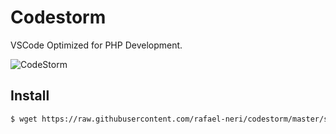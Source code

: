 # Codestorm

VSCode Optimized for PHP Development.

![CodeStorm](src/screenshot-codestorm.png "CodeStorm")

## Install

```bash
$ wget https://raw.githubusercontent.com/rafael-neri/codestorm/master/src/install.sh -O - | sh
```